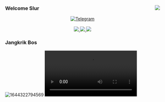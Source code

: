 ### Welcome Slur <img align="right" src="https://visitor-badge.glitch.me/badge?page_id=liuuufey.visitor-badge">
<p align="center">
  <a href="https://t.me/liuuufey" target="_blank">
    <img src="https://img.shields.io/badge/Telegram-Liu%20fey-yellow?style=for-the-badge&amp;logo=Saweria" alt="Telegram">
    <br><br>
  <a href="https://github.com/liuuufey/liuuufey">
    <img src="https://github-readme-stats.vercel.app/api?username=liuuufey&theme=buefy">
    <img src="https://activity-graph.herokuapp.com/graph?username=liuuufey&theme=react-dark">
    <img src="https://github-readme-streak-stats.herokuapp.com/?user=liuuufey&theme=great-gatsby">
  </a>
</p>

###                 Jangkrik Bos
![1644322794569](https://user-images.githubusercontent.com/89542179/152985969-44cdacf6-aff2-4cf1-8be4-394fcfaabb3d.jpg)
![1644322794569](https://user-images.githubusercontent.com/89542179/219672745-e8fa2276-13a8-4c40-9f39-89267b74b8bd.mp4)
